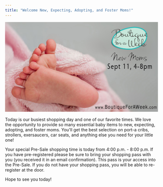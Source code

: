 ```yaml
---
title: "Welcome New, Expecting, Adopting, and Foster Moms!"
---
```


![](/img/blog/New-Moms-3.jpg)

Today is our busiest shopping day and one of our favorite times. We love the opportunity to provide so many essential baby items to new, expecting, adopting, and foster moms. You'll get the best selection on port-a cribs, strollers, exersaucers, car seats, and anything else you need for your little one!

Your special Pre-Sale shopping time is today from 4:00 p.m. - 8:00 p.m. If you have pre-registered please be sure to bring your shopping pass with you (you received it in an email confirmation). This pass is your access into the Pre-Sale. If you do not have your shopping pass, you will be able to re-register at the door.

Hope to see you today!
